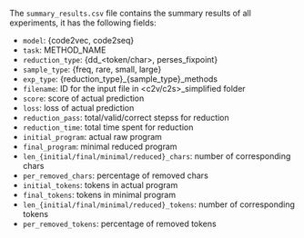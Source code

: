 The `summary_results.csv` file contains the summary results of all experiments, it has the following fields:

* `model`: {code2vec, code2seq}
* `task`: METHOD_NAME
* `reduction_type`: {dd_<token/char>, perses_fixpoint}
* `sample_type`: {freq, rare, small, large}
* `exp_type`: {reduction_type}_{sample_type}_methods
* `filename`: ID for the input file in <c2v/c2s>_simplified folder
* `score`: score of actual prediction
* `loss`: loss of actual prediction
* `reduction_pass`: total/valid/correct stepss for reduction
* `reduction_time`: total time spent for reduction
* `initial_program`: actual raw program
* `final_program`: minimal reduced program
* `len_{initial/final/minimal/reduced}_chars`: number of corresponding chars
* `per_removed_chars`: percentage of removed chars
* `initial_tokens`: tokens in actual program
* `final_tokens`: tokens in minimal program
* `len_{initial/final/minimal/reduced}_tokens`: number of corresponding tokens
* `per_removed_tokens`: percentage of removed tokens
